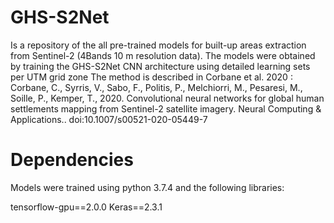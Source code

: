 # GHS-S2Net
Is a repository of the all pre-trained models for built-up areas extraction from Sentinel-2 (4Bands 10 m resolution data).
The models were obtained by training the GHS-S2Net CNN architecture using detailed learning sets per UTM grid zone 
The method is described in Corbane et al. 2020 :
Corbane, C., Syrris, V., Sabo, F., Politis, P., Melchiorri, M., Pesaresi, M., Soille, P., Kemper, T., 2020. Convolutional neural networks for global human settlements mapping from Sentinel-2 satellite imagery. Neural Computing & Applications.. 
doi:10.1007/s00521-020-05449-7

# Dependencies 

Models were trained using python 3.7.4 and the following libraries:

tensorflow-gpu==2.0.0
Keras==2.3.1
